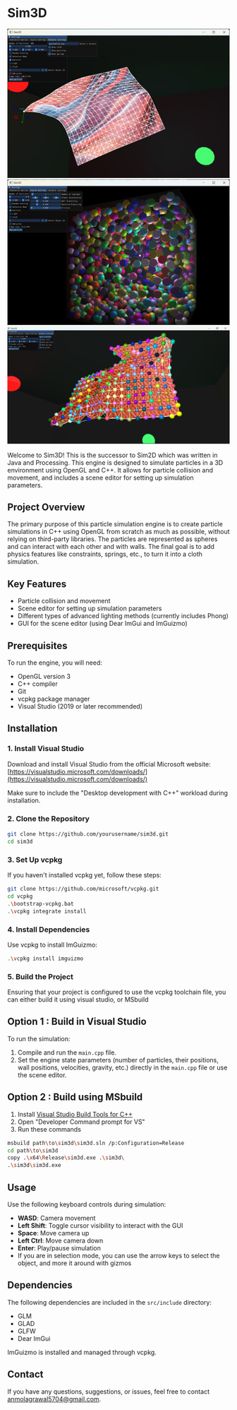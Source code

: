 # Sim3D

![five.png](images/five.png)
![nine.png](images/nine.png)
![three.png](images/three.png)

Welcome to Sim3D! 
This is the successor to Sim2D which was written in Java and Processing.
This engine is designed to simulate particles in a 3D environment using OpenGL and C++. It allows for particle collision and movement, and includes a scene editor for setting up simulation parameters.

## Project Overview

The primary purpose of this particle simulation engine is to create particle simulations in C++ using OpenGL from scratch as much as possible, without relying on third-party libraries. The particles are represented as spheres and can interact with each other and with walls. The final goal is to add physics features like constraints, springs, etc., to turn it into a cloth simulation.

## Key Features

- Particle collision and movement
- Scene editor for setting up simulation parameters
- Different types of advanced lighting methods (currently includes Phong)
- GUI for the scene editor (using Dear ImGui and ImGuizmo)

## Prerequisites

To run the engine, you will need:
- OpenGL version 3
- C++ compiler
- Git
- vcpkg package manager
- Visual Studio (2019 or later recommended)

## Installation

### 1. Install Visual Studio

Download and install Visual Studio from the official Microsoft website:
[https://visualstudio.microsoft.com/downloads/](https://visualstudio.microsoft.com/downloads/)

Make sure to include the "Desktop development with C++" workload during installation.

### 2. Clone the Repository

```sh
git clone https://github.com/yourusername/sim3d.git
cd sim3d
```

### 3. Set Up vcpkg

If you haven't installed vcpkg yet, follow these steps:

```sh
git clone https://github.com/microsoft/vcpkg.git
cd vcpkg
.\bootstrap-vcpkg.bat
.\vcpkg integrate install
```

### 4. Install Dependencies

Use vcpkg to install ImGuizmo:

```sh
.\vcpkg install imguizmo
```

### 5. Build the Project

Ensuring that your project is configured to use the vcpkg toolchain file, you can either build it using visual studio, or MSbuild

## Option 1 : Build in Visual Studio

To run the simulation:
1. Compile and run the `main.cpp` file.
2. Set the engine state parameters (number of particles, their positions, wall positions, velocities, gravity, etc.) directly in the `main.cpp` file or use the scene editor. 

## Option 2 : Build using MSbuild

1. Install [Visual Studio Build Tools for C++](https://visualstudio.microsoft.com/visual-cpp-build-tools/)
2. Open "Developer Command prompt for VS"
3. Run these commands
```sh
msbuild path\to\sim3d\sim3d.sln /p:Configuration=Release
cd path\to\sim3d
copy .\x64\Release\sim3d.exe .\sim3d\
.\sim3d\sim3d.exe
```

## Usage

Use the following keyboard controls during simulation:
   - **WASD**: Camera movement
   - **Left Shift**: Toggle cursor visibility to interact with the GUI
   - **Space**: Move camera up
   - **Left Ctrl**: Move camera down
   - **Enter**: Play/pause simulation
   - If you are in selection mode, you can use the arrow keys to select the object, and more it around with gizmos


## Dependencies

The following dependencies are included in the `src/include` directory:
- GLM
- GLAD
- GLFW
- Dear ImGui

ImGuizmo is installed and managed through vcpkg.

## Contact

If you have any questions, suggestions, or issues, feel free to contact [anmolagrawal5704@gmail.com](mailto:anmolagrawal5704@gmail.com).
